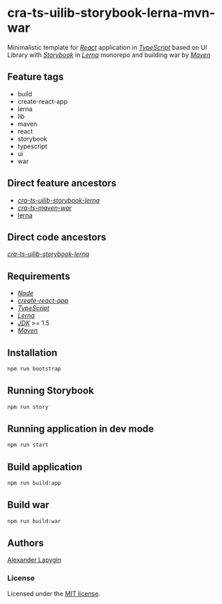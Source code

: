 # cra-ts-uilib-storybook-lerna-mvn-war

Minimalistic template for [*React*](https://ru.reactjs.org/) application in [*TypeScript*](https://www.typescriptlang.org/)
based on UI Library with [*Storybook*](https://storybook.js.org/) in [*Lerna*](https://lerna.js.org/) monorepo
and building war by [*Maven*](https://maven.apache.org/)


## Feature tags

- build
- create-react-app
- lerna
- lib
- maven
- react
- storybook
- typescript
- ui
- war

## Direct feature ancestors

- [*cra-ts-uilib-storybook-lerna*](https://github.com/softspider/cra-ts-uilib-storybook-lerna)
- [*cra-ts-maven-war*](https://github.com/softspider/cra-ts-maven-war)
- [lerna](https://github.com/softspider/lerna)

## Direct code ancestors

[*cra-ts-uilib-storybook-lerna*](https://github.com/softspider/cra-ts-uilib-storybook-lerna)

## Requirements

* [*Node*](https://nodejs.org/en/download/package-manager/)
* [*create-react-app*](https://facebook.github.io/create-react-app/)
* [*TypeScript*](https://www.typescriptlang.org/)
* [*Lerna*](https://lerna.js.org/)
* [*JDK*](https://java.com/ru/download/) >= 1.5
* [*Maven*](https://maven.apache.org/)

## Installation

```sh
npm run bootstrap
```

## Running Storybook

```sh
npm run story
```

## Running application in dev mode

```sh
npm run start
```

## Build application

```sh
npm run build:app
```

## Build war

```sh
npm run build:war
```

## Authors

[Alexander Lapygin](https://github.com/AlexanderLapygin)

### License

Licensed under the [MIT license](./LICENSE). 

